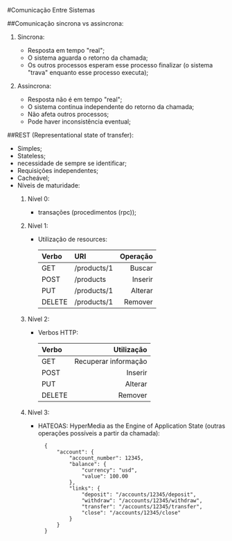 #Comunicação Entre Sistemas

##Comunicação sincrona vs assincrona:
1. Sincrona:
	- Resposta em tempo "real";
	- O sistema aguarda o retorno da chamada;
	- Os outros processos esperam esse processo finalizar (o sistema "trava" enquanto esse processo executa);

2. Assincrona:
	- Resposta não é em tempo "real";
	- O sistema continua independente do retorno da chamada;
	- Não afeta outros processos;
	- Pode haver inconsistência eventual;

##REST (Representational state of transfer):
- Simples;
- Stateless;
- necessidade de sempre se identificar;
- Requisições independentes;
- Cacheável;
- Níveis de maturidade:
	1. Nível 0:
		- transações (procedimentos (rpc));
	2. Nível 1:
		- Utilização de resources:
		
			|Verbo |URI         |Operação|
			|:-----|:----------|--------:|
			|GET   |/products/1 |Buscar   |
			|POST  |/products   |Inserir  |
			|PUT   |/products/1 |Alterar  |
			|DELETE|/products/1 |Remover  |
			
	3. Nível 2:
		- Verbos HTTP:
		
			|Verbo|Utilização           |
			|:-----|-------------------:|
			|GET   |Recuperar informação|
			|POST  |Inserir             |
			|PUT   |Alterar             |
			|DELETE|Remover             |
			
	4. Nível 3:
		- HATEOAS: HyperMedia as the Engine of Application State (outras operações possíveis a partir da chamada):
		
		        {
		        	"account": {
		        		"account_number": 12345,
		        		"balance": {
		        			"currency": "usd",
		        			"value": 100.00
		        		},
		        		"links": {
		        			"deposit": "/accounts/12345/deposit",
		        			"withdraw": "/accounts/12345/withdraw",
		        			"transfer": "/accounts/12345/transfer",
		        			"close": "/accounts/12345/close"
		        		}
		        	}
		        }
		
		








